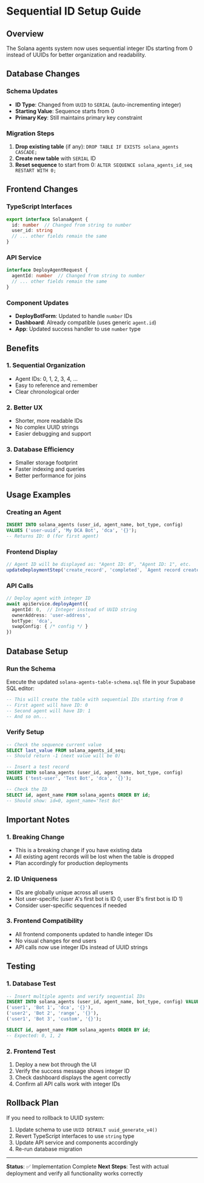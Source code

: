 # Sequential ID Setup Guide

## Overview
The Solana agents system now uses sequential integer IDs starting from 0 instead of UUIDs for better organization and readability.

## Database Changes

### Schema Updates
- **ID Type**: Changed from `UUID` to `SERIAL` (auto-incrementing integer)
- **Starting Value**: Sequence starts from 0
- **Primary Key**: Still maintains primary key constraint

### Migration Steps
1. **Drop existing table** (if any): `DROP TABLE IF EXISTS solana_agents CASCADE;`
2. **Create new table** with `SERIAL` ID
3. **Reset sequence** to start from 0: `ALTER SEQUENCE solana_agents_id_seq RESTART WITH 0;`

## Frontend Changes

### TypeScript Interfaces
```typescript
export interface SolanaAgent {
  id: number  // Changed from string to number
  user_id: string
  // ... other fields remain the same
}
```

### API Service
```typescript
interface DeployAgentRequest {
  agentId: number  // Changed from string to number
  // ... other fields remain the same
}
```

### Component Updates
- **DeployBotForm**: Updated to handle `number` IDs
- **Dashboard**: Already compatible (uses generic `agent.id`)
- **App**: Updated success handler to use `number` type

## Benefits

### 1. **Sequential Organization**
- Agent IDs: 0, 1, 2, 3, 4, ...
- Easy to reference and remember
- Clear chronological order

### 2. **Better UX**
- Shorter, more readable IDs
- No complex UUID strings
- Easier debugging and support

### 3. **Database Efficiency**
- Smaller storage footprint
- Faster indexing and queries
- Better performance for joins

## Usage Examples

### Creating an Agent
```sql
INSERT INTO solana_agents (user_id, agent_name, bot_type, config)
VALUES ('user-uuid', 'My DCA Bot', 'dca', '{}');
-- Returns ID: 0 (for first agent)
```

### Frontend Display
```typescript
// Agent ID will be displayed as: "Agent ID: 0", "Agent ID: 1", etc.
updateDeploymentStep('create_record', 'completed', `Agent record created with ID: ${agentId}`)
```

### API Calls
```typescript
// Deploy agent with integer ID
await apiService.deployAgent({
  agentId: 0,  // Integer instead of UUID string
  ownerAddress: 'user-address',
  botType: 'dca',
  swapConfig: { /* config */ }
})
```

## Database Setup

### Run the Schema
Execute the updated `solana-agents-table-schema.sql` file in your Supabase SQL editor:

```sql
-- This will create the table with sequential IDs starting from 0
-- First agent will have ID: 0
-- Second agent will have ID: 1
-- And so on...
```

### Verify Setup
```sql
-- Check the sequence current value
SELECT last_value FROM solana_agents_id_seq;
-- Should return -1 (next value will be 0)

-- Insert a test record
INSERT INTO solana_agents (user_id, agent_name, bot_type, config)
VALUES ('test-user', 'Test Bot', 'dca', '{}');

-- Check the ID
SELECT id, agent_name FROM solana_agents ORDER BY id;
-- Should show: id=0, agent_name='Test Bot'
```

## Important Notes

### 1. **Breaking Change**
- This is a breaking change if you have existing data
- All existing agent records will be lost when the table is dropped
- Plan accordingly for production deployments

### 2. **ID Uniqueness**
- IDs are globally unique across all users
- Not user-specific (user A's first bot is ID 0, user B's first bot is ID 1)
- Consider user-specific sequences if needed

### 3. **Frontend Compatibility**
- All frontend components updated to handle integer IDs
- No visual changes for end users
- API calls now use integer IDs instead of UUID strings

## Testing

### 1. **Database Test**
```sql
-- Insert multiple agents and verify sequential IDs
INSERT INTO solana_agents (user_id, agent_name, bot_type, config) VALUES
('user1', 'Bot 1', 'dca', '{}'),
('user2', 'Bot 2', 'range', '{}'),
('user1', 'Bot 3', 'custom', '{}');

SELECT id, agent_name FROM solana_agents ORDER BY id;
-- Expected: 0, 1, 2
```

### 2. **Frontend Test**
1. Deploy a new bot through the UI
2. Verify the success message shows integer ID
3. Check dashboard displays the agent correctly
4. Confirm all API calls work with integer IDs

## Rollback Plan

If you need to rollback to UUID system:
1. Update schema to use `UUID DEFAULT uuid_generate_v4()`
2. Revert TypeScript interfaces to use `string` type
3. Update API service and components accordingly
4. Re-run database migration

---

**Status**: ✅ Implementation Complete
**Next Steps**: Test with actual deployment and verify all functionality works correctly
